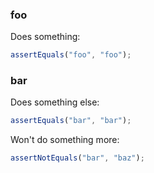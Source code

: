 ### foo

Does something:

```typescript
assertEquals("foo", "foo");
```

### bar

Does something else:

```typescript
assertEquals("bar", "bar");
```

Won't do something more:

```typescript
assertNotEquals("bar", "baz");
```
